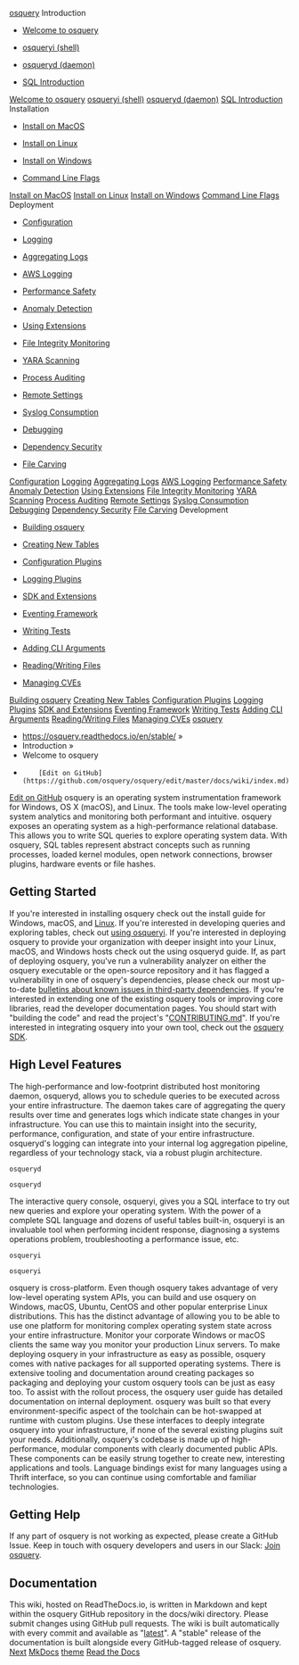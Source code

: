 [osquery](https://osquery.readthedocs.io/en/stable/)
Introduction
- [Welcome to osquery](https://osquery.readthedocs.io/en/stable/)



- [osqueryi (shell)](https://osquery.readthedocs.io/en/stable/introduction/using-osqueryi/)

- [osqueryd (daemon)](https://osquery.readthedocs.io/en/stable/introduction/using-osqueryd/)

- [SQL Introduction](https://osquery.readthedocs.io/en/stable/introduction/sql/)

[Welcome to osquery](https://osquery.readthedocs.io/en/stable/)
[osqueryi (shell)](https://osquery.readthedocs.io/en/stable/introduction/using-osqueryi/)
[osqueryd (daemon)](https://osquery.readthedocs.io/en/stable/introduction/using-osqueryd/)
[SQL Introduction](https://osquery.readthedocs.io/en/stable/introduction/sql/)
Installation
- [Install on MacOS](https://osquery.readthedocs.io/en/stable/installation/install-macos/)

- [Install on Linux](https://osquery.readthedocs.io/en/stable/installation/install-linux/)

- [Install on Windows](https://osquery.readthedocs.io/en/stable/installation/install-windows/)

- [Command Line Flags](https://osquery.readthedocs.io/en/stable/installation/cli-flags/)

[Install on MacOS](https://osquery.readthedocs.io/en/stable/installation/install-macos/)
[Install on Linux](https://osquery.readthedocs.io/en/stable/installation/install-linux/)
[Install on Windows](https://osquery.readthedocs.io/en/stable/installation/install-windows/)
[Command Line Flags](https://osquery.readthedocs.io/en/stable/installation/cli-flags/)
Deployment
- [Configuration](https://osquery.readthedocs.io/en/stable/deployment/configuration/)

- [Logging](https://osquery.readthedocs.io/en/stable/deployment/logging/)

- [Aggregating Logs](https://osquery.readthedocs.io/en/stable/deployment/log-aggregation/)

- [AWS Logging](https://osquery.readthedocs.io/en/stable/deployment/aws-logging/)

- [Performance Safety](https://osquery.readthedocs.io/en/stable/deployment/performance-safety/)

- [Anomaly Detection](https://osquery.readthedocs.io/en/stable/deployment/anomaly-detection/)

- [Using Extensions](https://osquery.readthedocs.io/en/stable/deployment/extensions/)

- [File Integrity Monitoring](https://osquery.readthedocs.io/en/stable/deployment/file-integrity-monitoring/)

- [YARA Scanning](https://osquery.readthedocs.io/en/stable/deployment/yara/)

- [Process Auditing](https://osquery.readthedocs.io/en/stable/deployment/process-auditing/)

- [Remote Settings](https://osquery.readthedocs.io/en/stable/deployment/remote/)

- [Syslog Consumption](https://osquery.readthedocs.io/en/stable/deployment/syslog/)

- [Debugging](https://osquery.readthedocs.io/en/stable/deployment/debugging/)

- [Dependency Security](https://osquery.readthedocs.io/en/stable/deployment/dependency-security/)

- [File Carving](https://osquery.readthedocs.io/en/stable/deployment/file-carving/)

[Configuration](https://osquery.readthedocs.io/en/stable/deployment/configuration/)
[Logging](https://osquery.readthedocs.io/en/stable/deployment/logging/)
[Aggregating Logs](https://osquery.readthedocs.io/en/stable/deployment/log-aggregation/)
[AWS Logging](https://osquery.readthedocs.io/en/stable/deployment/aws-logging/)
[Performance Safety](https://osquery.readthedocs.io/en/stable/deployment/performance-safety/)
[Anomaly Detection](https://osquery.readthedocs.io/en/stable/deployment/anomaly-detection/)
[Using Extensions](https://osquery.readthedocs.io/en/stable/deployment/extensions/)
[File Integrity Monitoring](https://osquery.readthedocs.io/en/stable/deployment/file-integrity-monitoring/)
[YARA Scanning](https://osquery.readthedocs.io/en/stable/deployment/yara/)
[Process Auditing](https://osquery.readthedocs.io/en/stable/deployment/process-auditing/)
[Remote Settings](https://osquery.readthedocs.io/en/stable/deployment/remote/)
[Syslog Consumption](https://osquery.readthedocs.io/en/stable/deployment/syslog/)
[Debugging](https://osquery.readthedocs.io/en/stable/deployment/debugging/)
[Dependency Security](https://osquery.readthedocs.io/en/stable/deployment/dependency-security/)
[File Carving](https://osquery.readthedocs.io/en/stable/deployment/file-carving/)
Development
- [Building osquery](https://osquery.readthedocs.io/en/stable/development/building/)

- [Creating New Tables](https://osquery.readthedocs.io/en/stable/development/creating-tables/)

- [Configuration Plugins](https://osquery.readthedocs.io/en/stable/development/config-plugins/)

- [Logging Plugins](https://osquery.readthedocs.io/en/stable/development/logger-plugins/)

- [SDK and Extensions](https://osquery.readthedocs.io/en/stable/development/osquery-sdk/)

- [Eventing Framework](https://osquery.readthedocs.io/en/stable/development/pubsub-framework/)

- [Writing Tests](https://osquery.readthedocs.io/en/stable/development/unit-tests/)

- [Adding CLI Arguments](https://osquery.readthedocs.io/en/stable/development/options-arguments/)

- [Reading/Writing Files](https://osquery.readthedocs.io/en/stable/development/reading-files/)

- [Managing CVEs](https://osquery.readthedocs.io/en/stable/development/cve-scan/)

[Building osquery](https://osquery.readthedocs.io/en/stable/development/building/)
[Creating New Tables](https://osquery.readthedocs.io/en/stable/development/creating-tables/)
[Configuration Plugins](https://osquery.readthedocs.io/en/stable/development/config-plugins/)
[Logging Plugins](https://osquery.readthedocs.io/en/stable/development/logger-plugins/)
[SDK and Extensions](https://osquery.readthedocs.io/en/stable/development/osquery-sdk/)
[Eventing Framework](https://osquery.readthedocs.io/en/stable/development/pubsub-framework/)
[Writing Tests](https://osquery.readthedocs.io/en/stable/development/unit-tests/)
[Adding CLI Arguments](https://osquery.readthedocs.io/en/stable/development/options-arguments/)
[Reading/Writing Files](https://osquery.readthedocs.io/en/stable/development/reading-files/)
[Managing CVEs](https://osquery.readthedocs.io/en/stable/development/cve-scan/)
[osquery](https://osquery.readthedocs.io/en/stable/)
- https://osquery.readthedocs.io/en/stable/ »
- Introduction »
- Welcome to osquery
- 
          [Edit on GitHub](https://github.com/osquery/osquery/edit/master/docs/wiki/index.md)

[Edit on GitHub](https://github.com/osquery/osquery/edit/master/docs/wiki/index.md)
osquery is an operating system instrumentation framework for Windows, OS X (macOS), and Linux. The tools make low-level operating system analytics and monitoring both performant and intuitive.
osquery exposes an operating system as a high-performance relational database. This allows you to write SQL queries to explore operating system data. With osquery, SQL tables represent abstract concepts such as running processes, loaded kernel modules, open network connections, browser plugins, hardware events or file hashes.

## Getting Started
If you're interested in installing osquery check out the install guide for Windows, macOS, and [Linux](https://osquery.readthedocs.io/en/stable/installation/install-linux/).
If you're interested in developing queries and exploring tables, check out [using osqueryi](https://osquery.readthedocs.io/en/stable/introduction/using-osqueryi/).
If you're interested in deploying osquery to provide your organization with deeper insight into your Linux, macOS,
and Windows hosts check out the using osqueryd guide. If, as part of deploying
osquery, you've run a vulnerability analyzer on either the osquery executable or the open-source repository and it has
flagged a vulnerability in one of osquery's dependencies, please check our most up-to-date [bulletins about known issues in third-party dependencies](https://osquery.readthedocs.io/en/stable/deployment/dependency-security/).
If you're interested in extending one of the existing osquery tools or improving core libraries, read the developer documentation pages. You should start with "building the code" and read the project's "[CONTRIBUTING.md](https://github.com/osquery/osquery/blob/master/CONTRIBUTING.md)".
If you're interested in integrating osquery into your own tool, check out the [osquery SDK](https://osquery.readthedocs.io/en/stable/development/osquery-sdk/).

## High Level Features
The high-performance and low-footprint distributed host monitoring daemon, osqueryd, allows you to schedule queries to be executed across your entire infrastructure. The daemon takes care of aggregating the query results over time and generates logs which indicate state changes in your infrastructure. You can use this to maintain insight into the security, performance, configuration, and state of your entire infrastructure. osqueryd's logging can integrate into your internal log aggregation pipeline, regardless of your technology stack, via a robust plugin architecture.

```
osqueryd
```


```
osqueryd
```

The interactive query console, osqueryi, gives you a SQL interface to try out new queries and explore your operating system. With the power of a complete SQL language and dozens of useful tables built-in, osqueryi is an invaluable tool when performing incident response, diagnosing a systems operations problem, troubleshooting a performance issue, etc.

```
osqueryi
```


```
osqueryi
```

osquery is cross-platform. Even though osquery takes advantage of very low-level operating system APIs, you can build and use osquery on Windows, macOS, Ubuntu, CentOS and other popular enterprise Linux distributions. This has the distinct advantage of allowing you to be able to use one platform for monitoring complex operating system state across your entire infrastructure. Monitor your corporate Windows or macOS clients the same way you monitor your production Linux servers.
To make deploying osquery in your infrastructure as easy as possible, osquery comes with native packages for all supported operating systems. There is extensive tooling and documentation around creating packages so packaging and deploying your custom osquery tools can be just as easy too.
To assist with the rollout process, the osquery user guide has detailed documentation on internal deployment. osquery was built so that every environment-specific aspect of the toolchain can be hot-swapped at runtime with custom plugins. Use these interfaces to deeply integrate osquery into your infrastructure, if none of the several existing plugins suit your needs.
Additionally, osquery's codebase is made up of high-performance, modular components with clearly documented public APIs. These components can be easily strung together to create new, interesting applications and tools. Language bindings exist for many languages using a Thrift interface, so you can continue using comfortable and familiar technologies.

## Getting Help
If any part of osquery is not working as expected, please create a GitHub Issue. Keep in touch with osquery developers and users in our Slack: [Join osquery](https://join.slack.com/t/osquery/shared_invite/zt-1wipcuc04-DBXmo51zYJKBu3_EP3xZPA).

## Documentation

This wiki, hosted on ReadTheDocs.io, is written in Markdown and kept within the osquery GitHub repository in the docs/wiki directory. Please submit changes using GitHub pull requests. The wiki is built automatically with every commit and available as "[latest](https://osquery.readthedocs.io/en/latest/)". A "stable" release of the documentation is built alongside every GitHub-tagged release of osquery.
[Next](https://osquery.readthedocs.io/en/stable/introduction/using-osqueryi/)
[MkDocs](https://www.mkdocs.org/)
[theme](https://github.com/readthedocs/sphinx_rtd_theme)
[Read the Docs](https://readthedocs.org)